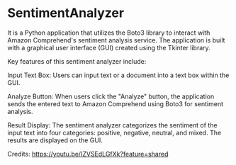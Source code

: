 # SentimentAnalyzer

It is a Python application that utilizes the Boto3 library to interact with Amazon Comprehend's sentiment analysis service. The application is built with a graphical user interface (GUI) created using the Tkinter library.

Key features of this sentiment analyzer include:

Input Text Box: Users can input text or a document into a text box within the GUI.

Analyze Button: When users click the "Analyze" button, the application sends the entered text to Amazon Comprehend using Boto3 for sentiment analysis.

Result Display: The sentiment analyzer categorizes the sentiment of the input text into four categories: positive, negative, neutral, and mixed. The results are displayed on the GUI.

Credits: https://youtu.be/IZVSEdLGfXk?feature=shared
